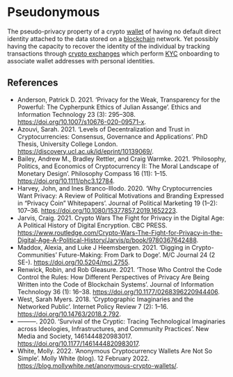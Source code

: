 # Pseudonymous
The pseudo-privacy property of a crypto [wallet](wallet.md) of having no default direct identity attached to the data stored on a [blockchain](blockchain.md) network. Yet possibly having the capacity to recover the identity of the individual by tracking transactions through [crypto exchanges](cryptoasset.md) which perform [KYC](kyc.md) onboarding to associate wallet addresses with personal identities.

## References
* Anderson, Patrick D. 2021. ‘Privacy for the Weak, Transparency for the Powerful: The Cypherpunk Ethics of Julian Assange’. Ethics and Information Technology 23 (3): 295–308. https://doi.org/10.1007/s10676-020-09571-x.
* Azouvi, Sarah. 2021. ‘Levels of Decentralization and Trust in Cryptocurrencies: Consensus, Governance and Applications’. PhD Thesis, University College London. https://discovery.ucl.ac.uk/id/eprint/10139069/.
* Bailey, Andrew M., Bradley Rettler, and Craig Warmke. 2021. ‘Philosophy, Politics, and Economics of Cryptocurrency II: The Moral Landscape of Monetary Design’. Philosophy Compass 16 (11): 1–15. https://doi.org/10.1111/phc3.12784.
* Harvey, John, and Ines Branco-Illodo. 2020. ‘Why Cryptocurrencies Want Privacy: A Review of Political Motivations and Branding Expressed in “Privacy Coin” Whitepapers’. Journal of Political Marketing 19 (1–2): 107–36. https://doi.org/10.1080/15377857.2019.1652223.
* Jarvis, Craig. 2021. Crypto Wars The Fight for Privacy in the Digital Age: A Political History of Digital Encryption. CBC PRESS. https://www.routledge.com/Crypto-Wars-The-Fight-for-Privacy-in-the-Digital-Age-A-Political-History/Jarvis/p/book/9780367642488.
* Maddox, Alexia, and Luke J Heemsbergen. 2021. ‘Digging in Crypto-Communities’ Future-Making: From Dark to Doge’. M/C Journal 24 (2 SE-). https://doi.org/10.5204/mcj.2755.
* Renwick, Robin, and Rob Gleasure. 2021. ‘Those Who Control the Code Control the Rules: How Different Perspectives of Privacy Are Being Written into the Code of Blockchain Systems’. Journal of Information Technology 36 (1): 16–38. https://doi.org/10.1177/0268396220944406.
* West, Sarah Myers. 2018. ‘Cryptographic Imaginaries and the Networked Public’. Internet Policy Review 7 (2): 1–16. https://doi.org/10.14763/2018.2.792.
* ———. 2020. ‘Survival of the Cryptic: Tracing Technological Imaginaries across Ideologies, Infrastructures, and Community Practices’. New Media and Society, 1461444820983017. https://doi.org/10.1177/1461444820983017.
* White, Molly. 2022. ‘Anonymous Cryptocurrency Wallets Are Not So Simple’. Molly White (blog). 12 February 2022. https://blog.mollywhite.net/anonymous-crypto-wallets/.
